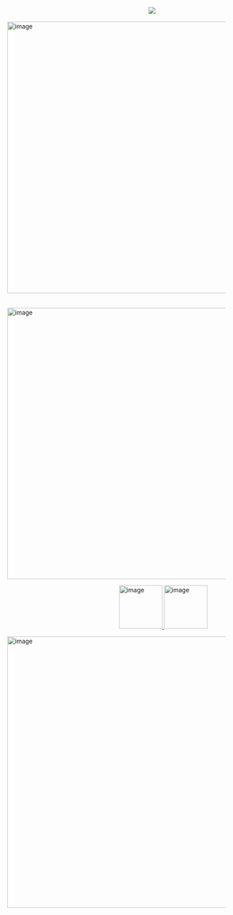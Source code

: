 ㅤㅤㅤㅤㅤㅤㅤㅤㅤㅤㅤㅤㅤㅤㅤㅤㅤㅤㅤㅤㅤㅤㅤㅤㅤ ![](https://komarev.com/ghpvc/?username=N1TEB0I&color=b6308f)

<img width="1554" height="626" alt="image" src="https://github.com/user-attachments/assets/06267dd3-d869-4b15-8a40-8561e4b03def" />



ㅤㅤㅤㅤㅤㅤㅤㅤㅤㅤㅤㅤㅤ<img width="1019" height="626" alt="image" src="https://github.com/user-attachments/assets/ec5335ea-6abb-407d-85b4-39f9f1cb05a3" />




ㅤㅤㅤㅤㅤㅤㅤㅤㅤㅤㅤㅤㅤㅤㅤㅤㅤㅤㅤㅤ<a href="https://discordid.netlify.app/?id=873902369354706945"><img width="100" height="100" alt="image" src="https://github.com/user-attachments/assets/258428a0-d361-43a9-962d-5fe566459d36" />  <a href="https://www.tiktok.com/@n1teb0i"><img width="100" height="100" alt="image" src="https://github.com/user-attachments/assets/e8c697f2-5034-4d07-a370-80df782e6fe6" />


></img>


<img width="1554" height="626" alt="image" src="https://github.com/user-attachments/assets/8c289375-43ad-485c-9078-085f9119529b" />

